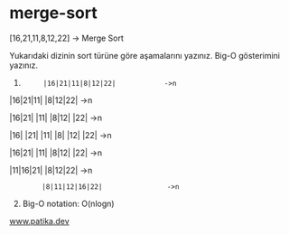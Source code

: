 # merge-sort

[16,21,11,8,12,22] -> Merge Sort

Yukarıdaki dizinin sort türüne göre aşamalarını yazınız.
Big-O gösterimini yazınız.

 
 1)          |16|21|11|8|12|22|            ->n
        
  |16|21|11|              |8|12|22|        ->n
    
  |16|21|  |11|           |8|12|  |22|     ->n
       
  |16| |21| |11|          |8| |12| |22|    ->n
  
  |16|21|  |11|           |8|12|   |22|    ->n
 
  |11|16|21|              |8|12|22|        ->n
        
            |8|11|12|16|22|                ->n



2) Big-O notation: O(nlogn)

www.patika.dev 
  
